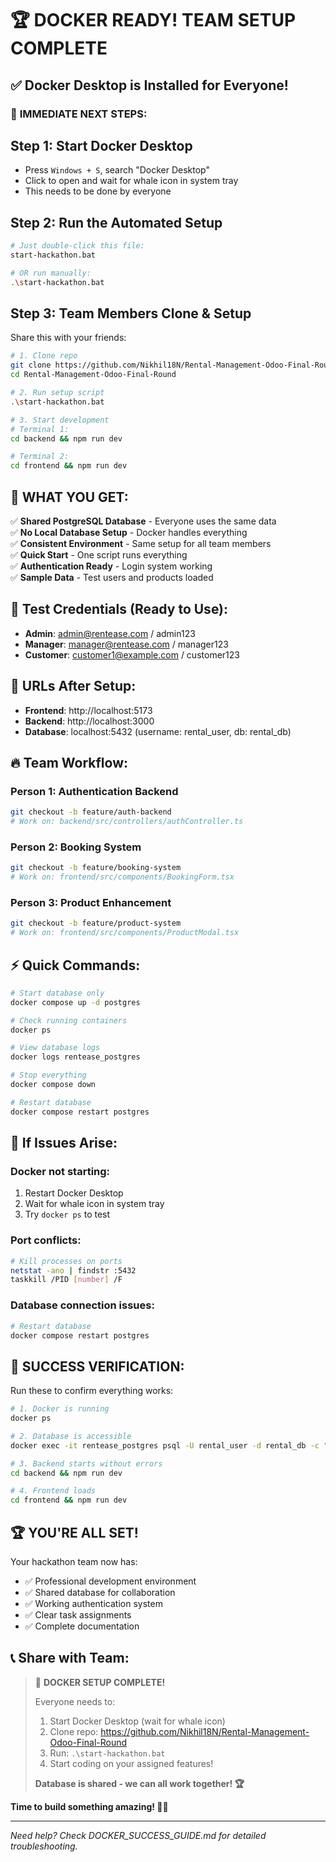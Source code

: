 # 🏆 DOCKER READY! TEAM SETUP COMPLETE

## ✅ **Docker Desktop is Installed for Everyone!**

### 🚀 **IMMEDIATE NEXT STEPS:**

## **Step 1: Start Docker Desktop** 
- Press `Windows + S`, search "Docker Desktop"
- Click to open and wait for whale icon in system tray
- This needs to be done by everyone

## **Step 2: Run the Automated Setup**
```bash
# Just double-click this file:
start-hackathon.bat

# OR run manually:
.\start-hackathon.bat
```

## **Step 3: Team Members Clone & Setup**
Share this with your friends:

```bash
# 1. Clone repo
git clone https://github.com/Nikhil18N/Rental-Management-Odoo-Final-Round.git
cd Rental-Management-Odoo-Final-Round

# 2. Run setup script  
.\start-hackathon.bat

# 3. Start development
# Terminal 1:
cd backend && npm run dev

# Terminal 2: 
cd frontend && npm run dev
```

## 🎯 **WHAT YOU GET:**

✅ **Shared PostgreSQL Database** - Everyone uses the same data  
✅ **No Local Database Setup** - Docker handles everything  
✅ **Consistent Environment** - Same setup for all team members  
✅ **Quick Start** - One script runs everything  
✅ **Authentication Ready** - Login system working  
✅ **Sample Data** - Test users and products loaded  

## 🔑 **Test Credentials (Ready to Use):**
- **Admin**: admin@rentease.com / admin123
- **Manager**: manager@rentease.com / manager123  
- **Customer**: customer1@example.com / customer123

## 📱 **URLs After Setup:**
- **Frontend**: http://localhost:5173
- **Backend**: http://localhost:3000
- **Database**: localhost:5432 (username: rental_user, db: rental_db)

## 🔥 **Team Workflow:**

### **Person 1: Authentication Backend**
```bash
git checkout -b feature/auth-backend
# Work on: backend/src/controllers/authController.ts
```

### **Person 2: Booking System** 
```bash
git checkout -b feature/booking-system
# Work on: frontend/src/components/BookingForm.tsx
```

### **Person 3: Product Enhancement**
```bash
git checkout -b feature/product-system  
# Work on: frontend/src/components/ProductModal.tsx
```

## ⚡ **Quick Commands:**

```bash
# Start database only
docker compose up -d postgres

# Check running containers
docker ps

# View database logs
docker logs rentease_postgres

# Stop everything
docker compose down

# Restart database
docker compose restart postgres
```

## 🚨 **If Issues Arise:**

### Docker not starting:
1. Restart Docker Desktop
2. Wait for whale icon in system tray
3. Try `docker ps` to test

### Port conflicts:
```bash
# Kill processes on ports
netstat -ano | findstr :5432
taskkill /PID [number] /F
```

### Database connection issues:
```bash
# Restart database
docker compose restart postgres
```

## 🎯 **SUCCESS VERIFICATION:**

Run these to confirm everything works:
```bash
# 1. Docker is running
docker ps

# 2. Database is accessible  
docker exec -it rentease_postgres psql -U rental_user -d rental_db -c "SELECT 1;"

# 3. Backend starts without errors
cd backend && npm run dev

# 4. Frontend loads
cd frontend && npm run dev
```

## 🏆 **YOU'RE ALL SET!**

Your hackathon team now has:
- ✅ Professional development environment
- ✅ Shared database for collaboration  
- ✅ Working authentication system
- ✅ Clear task assignments
- ✅ Complete documentation

## 📞 **Share with Team:**

> 🚀 **DOCKER SETUP COMPLETE!**
> 
> Everyone needs to:
> 1. Start Docker Desktop (wait for whale icon)
> 2. Clone repo: https://github.com/Nikhil18N/Rental-Management-Odoo-Final-Round
> 3. Run: `.\start-hackathon.bat`
> 4. Start coding on your assigned features!
> 
> **Database is shared - we can all work together! 🏆**

**Time to build something amazing! 🚀💪**

---

*Need help? Check DOCKER_SUCCESS_GUIDE.md for detailed troubleshooting.*
